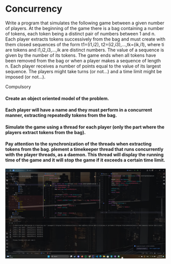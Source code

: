 
  # Concurrency
Write a program that simulates the following game between a given number of players.
At the beginning of the game there is a bag containing a number of tokens, each token being a distinct pair of numbers between 1 and n.
Each player extracts tokens successively from the bag and must create with them closed sequences of the form t1=(i1,i2), t2=(i2,i3),...,tk=(ik,i1), where ti are tokens and i1,i2,i3,...,ik are distinct numbers.
The value of a sequence is given by the number of its tokens.
The game ends when all tokens have been removed from the bag or when a player makes a sequence of length n. Each player receives a number of points equal to the value of its largest sequence.
The players might take turns (or not...) and a time limit might be imposed (or not...).

Compulsory 

####    Create an object oriented model of the problem.
####    Each player will have a name and they must perform in a concurrent manner, extracting repeatedly tokens from the bag.
####    Simulate the game using a thread for each player (only the part where the players extract tokens from the bag).
####    Pay attention to the synchronization of the threads when extracting tokens from the bag. plement a timekeeper thread that runs concurrently with the player threads, as a daemon. This thread will display the running time of the game and it will stop the game if it exceeds a certain time limit. 

![screenshot](1.png)
